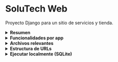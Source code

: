 # SoluTech Web

Proyecto Django para un sitio de servicios y tienda.

<details>
<summary><strong>Resumen</strong></summary>

- Apps principales:  
  `ServicioTecnicoApps`, `servicios`, `registro`, `contacto`, `tienda`, `carro`, `tecnico`.  
- Funcionalidad principal: gestión de servicios, tienda de productos, carrito de compras y registro de usuarios.

</details>

<details>
<summary><strong>Funcionalidades por app</strong></summary>

**servicios**
- Modelo `Servicio` con campos: `nombre`, `descripción`, `precio` e `imagen`.

**tienda**
- Modelos `CategoriaProducto` y `Producto` para listar productos.

**carro**
- Implementación de carrito en sesión (`carro/carro.py`) con funciones para: `agregar`, `restar`, `eliminar` y `limpiar`.

**registro**
- Almacenamiento básico de usuarios mediante `FormularioRegistro`.  
- Campos: `nombre_usuario`, `correo`, `password`.  
- **Nota:** no utiliza `django.contrib.auth`; las contraseñas se almacenan en texto plano.

**contacto**
- Guarda mensajes de contacto en el modelo `Contacto`.

**ServicioTecnicoApps**
- Vistas principales: `inicio` y `tienda`.

</details>

<details>
<summary><strong>Archivos relevantes</strong></summary>

- `manage.py` — punto de entrada de Django.
- `ServicioTecnico/settings.py` — configuración principal (base de datos, static/media, middleware, apps instaladas).  
- `ServicioTecnico/urls.py` — rutas principales: `servicios/`, `registro/`, `contacto/`, `tienda/`, `carro/` y raíz `/`.
- `carro/carro.py` — lógica del carrito basada en sesión.
- `tienda/models.py` y `servicios/models.py` — modelos para productos y servicios.
- `registro/models.py` y `contacto/models.py` — modelos para registro y contacto.

</details>

<details>
<summary><strong>Estructura de URLs</strong></summary>

| URL | App | Función |
|-----|-----|---------|
| `/` | ServicioTecnicoApps | Inicio |
| `/servicios/` | servicios | Listar servicios |
| `/tienda/` | tienda | Mostrar productos |
| `/carro/` | carro | Agregar, eliminar, restar, limpiar (ver `carro/urls.py`) |
| `/registro/` | registro | Registro/Login simple (ver `registro/urls.py`) |
| `/contacto/` | contacto | Formulario de contacto |

</details>

<details>
<summary><strong>Ejecutar localmente (SQLite)</strong></summary>

1. Crear y activar entorno virtual:  
```bash
python3 -m venv .venv
source .venv/bin/activate
```

2. ...